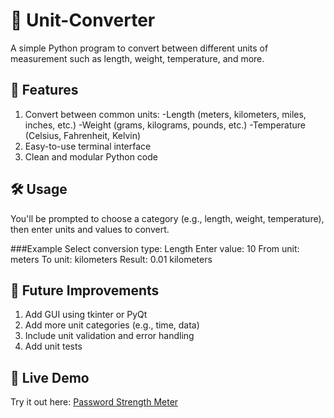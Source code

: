# 🔄 Unit-Converter
A simple Python program to convert between different units of measurement such as length, weight, temperature, and more.

## 📌 Features
1. Convert between common units:
    -Length (meters, kilometers, miles, inches, etc.)
    -Weight (grams, kilograms, pounds, etc.)
    -Temperature (Celsius, Fahrenheit, Kelvin)
2. Easy-to-use terminal interface
3. Clean and modular Python code

## 🛠️ Usage
You'll be prompted to choose a category (e.g., length, weight, temperature), then enter units and values to convert.

###Example
Select conversion type: Length
Enter value: 10
From unit: meters
To unit: kilometers
Result: 0.01 kilometers


## 🤔 Future Improvements
1. Add GUI using tkinter or PyQt
2. Add more unit categories (e.g., time, data)
3. Include unit validation and error handling
4. Add unit tests

## 🚀 Live Demo
Try it out here: [Password Strength Meter]([https://unit-converter-by-yashfaanwer.streamlit.app/])
